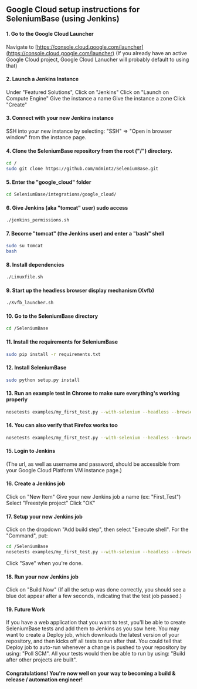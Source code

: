 ## Google Cloud setup instructions for SeleniumBase (using Jenkins)

#### 1. Go to the Google Cloud Launcher

Navigate to [https://console.cloud.google.com/launcher](https://console.cloud.google.com/launcher)
(If you already have an active Google Cloud project, Google Cloud Lanucher will probably default to using that)

#### 2. Launch a Jenkins Instance

Under "Featured Solutions", Click on "Jenkins"
Click on "Launch on Compute Engine"
Give the instance a name
Give the instance a zone
Click "Create"

#### 3. Connect with your new Jenkins instance

SSH into your new instance by selecting: "SSH" => "Open in browser window" from the instance page.

#### 4. Clone the SeleniumBase repository from the root ("/") directory.

```bash
cd /
sudo git clone https://github.com/mdmintz/SeleniumBase.git
```

#### 5. Enter the "google_cloud" folder

```bash
cd SeleniumBase/integrations/google_cloud/
```

#### 6. Give Jenkins (aka "tomcat" user) sudo access

```bash
./jenkins_permissions.sh
```

#### 7. Become "tomcat" (the Jenkins user) and enter a "bash" shell

```bash
sudo su tomcat
bash
```

#### 8. Install dependencies

```bash
./Linuxfile.sh
```

#### 9. Start up the headless browser display mechanism (Xvfb)

```bash
./Xvfb_launcher.sh
```

#### 10. Go to the SeleniumBase directory

```bash
cd /SeleniumBase
```

#### 11. Install the requirements for SeleniumBase

```bash
sudo pip install -r requirements.txt
```

#### 12. Install SeleniumBase

```bash
sudo python setup.py install
```

#### 13. Run an example test in Chrome to make sure everything's working properly

```bash
nosetests examples/my_first_test.py --with-selenium --headless --browser=chrome
```

#### 14. You can also verify that Firefox works too

```bash
nosetests examples/my_first_test.py --with-selenium --headless --browser=firefox
```

#### 15. Login to Jenkins

(The url, as well as username and password, should be accessible from your Google Cloud Platform VM instance page.)

#### 16. Create a Jenkins job

Click on "New Item"
Give your new Jenkins job a name (ex: "First_Test")
Select "Freestyle project"
Click "OK"

#### 17. Setup your new Jenkins job

Click on the dropdown "Add build step", then select "Execute shell".
For the "Command", put:
```bash
cd /SeleniumBase
nosetests examples/my_first_test.py --with-selenium --headless --browser=chrome
```
Click "Save" when you're done.

#### 18. Run your new Jenkins job

Click on "Build Now"
(If all the setup was done correctly, you should see a blue dot appear after a few seconds, indicating that the test job passed.)

#### 19. Future Work

If you have a web application that you want to test, you'll be able to create SeleniumBase tests and add them to Jenkins as you saw here. You may want to create a Deploy job, which downloads the latest version of your repository, and then kicks off all tests to run after that. You could tell that Deploy job to auto-run whenever a change is pushed to your repository by using: "Poll SCM". All your tests would then be able to run by using: "Build after other projects are built".

#### Congratulations! You're now well on your way to becoming a build & release / automation engineer!
